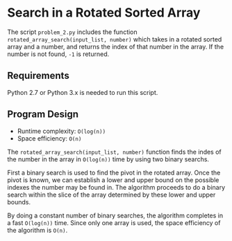 # Search in a Rotated Sorted Array

The script `problem_2.py` includes the function `rotated_array_search(input_list, number)` which takes in a 
rotated sorted array and a number, and returns the index of that number in the array. If the number is not
found, `-1` is returned.

## Requirements

Python 2.7 or Python 3.x is needed to run this script.

## Program Design

- Runtime complexity: `O(log(n))`
- Space efficiency: `O(n)`

The `rotated_array_search(input_list, number)` function finds the indes of the number 
in the array in `O(log(n))` time by using two binary searchs.

First a binary search is used to find the pivot in the rotated array. Once the pivot
is known, we can establish a lower and upper bound on the possible indexes the number
may be found in. The algorithm proceeds to do a binary search within the slice of the 
array determined by these lower and upper bounds. 

By doing a constant number of binary searches, the algorithm completes in a fast `O(log(n))`
time. Since only one array is used, the space efficiency of the algorithm is `O(n)`.
